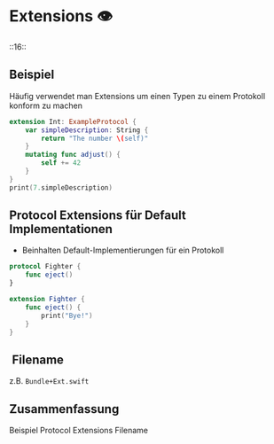 # Extensions 👁️
::16::

## Beispiel

Häufig verwendet man Extensions um einen Typen zu einem Protokoll konform zu machen

```swift
extension Int: ExampleProtocol {
    var simpleDescription: String {
        return "The number \(self)"
    }
    mutating func adjust() {
        self += 42
    }
}
print(7.simpleDescription)
```

## Protocol Extensions für Default Implementationen

- Beinhalten Default-Implementierungen für ein Protokoll

```swift
protocol Fighter {
	func eject()
}

extension Fighter {
	func eject() {
		print("Bye!")
	}
}
```

##  Filename

z.B. `Bundle+Ext.swift`

## Zusammenfassung
Beispiel
Protocol Extensions
Filename